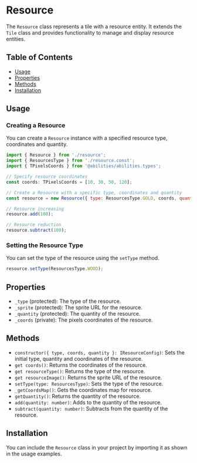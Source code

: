 # Resource

The `Resource` class represents a tile with a resource entity. It extends the `Tile` class and provides functionality to manage and display resource entities.

## Table of Contents

- [Usage](#usage)
- [Properties](#properties)
- [Methods](#methods)
- [Installation](#installation)

## Usage

### Creating a Resource

You can create a `Resource` instance with a specified resource type, coordinates and quantity.

```javascript
import { Resource } from './resource';
import { ResourcesType } from './resource.const';
import { TPixelsCoords } from '@abilities/abilities.types';

// Specify resource coordinates
const coords: TPixelsCoords = [10, 30, 50, 120];

// Create a Resource with a specific type, coordinates and quantity
const resource = new Resource({ type: ResourcesType.GOLD, coords, quantity: 100 });

// Resource increasing
resource.add(100);

// Resource reduction
resource.subtract(100);
```

### Setting the Resource Type

You can set the type of the resource using the `setType` method.

```javascript
resource.setType(ResourcesType.WOOD);
```

## Properties

- `_type` (protected): The type of the resource.
- `_sprite` (protected): The sprite URL for the resource.
- `_quantity` (protected): The quantity of the resource.
- `_coords` (private): The pixels coordinates of the resource.

## Methods

- `constructor({ type, coords, quantity }: IResourceConfig)`: Sets the initial type, quantity and coordinates of the resource.
- `get coords()`: Returns the coordinates of the resource.
- `get resourceType()`: Returns the type of the resource.
- `get resourceImage()`: Returns the sprite URL of the resource.
- `setType(type: ResourcesType)`: Sets the type of the resource.
- `_getCoordsMap()`: Gets the coordinates map for resource.
- `getQuantity()`: Returns the quantity of the resource.
- `add(quantity: number)`: Adds to the quantity of the resource.
- `subtract(quantity: number)`: Subtracts from the quantity of the resource.

## Installation

You can include the `Resource` class in your project by importing it as shown in the usage examples.
